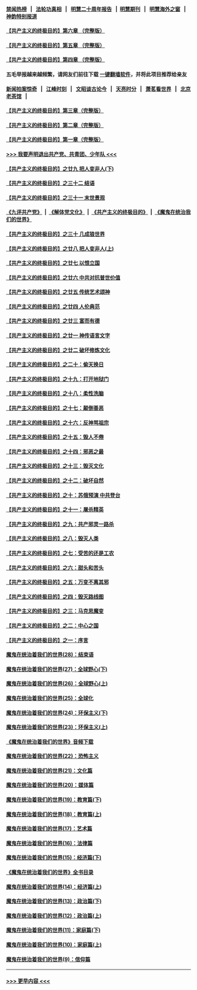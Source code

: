 #### [禁闻热榜](热点新闻.md?=0)  &nbsp;&nbsp;|&nbsp;&nbsp; [法轮功真相](https://github.com/gfw-breaker/truth/blob/master/README.md?=0) &nbsp;&nbsp;|&nbsp;&nbsp; [明慧二十周年报告](https://github.com/gfw-breaker/mh-reports/blob/master/README.md?=0) &nbsp;&nbsp;|&nbsp;&nbsp;[明慧期刊](https://github.com/gfw-breaker/mh-qikan) &nbsp;&nbsp;|&nbsp;&nbsp; [明慧海外之窗](https://github.com/gfw-breaker/mh-news/blob/master/README.md?=0) &nbsp;&nbsp;|&nbsp;&nbsp; [神韵特别报道](https://github.com/gfw-breaker/mh-news/blob/master/shenyun.md?=0)
#### [【共产主义的终极目的】第六章 （完整版）](../pages/nsc422/n11428913.md?t=02260102) 
#### [【共产主义的终极目的】第五章 （完整版）](../pages/nsc422/n11428912.md?t=02260102) 
#### [【共产主义的终极目的】第四章 （完整版）](../pages/nsc422/n11428907.md?t=02260102) 
#### 五毛举报越来越频繁，请网友们前往下载 [一键翻墙软件](https://github.com/gfw-breaker/ssr-accounts)，并将此项目推荐给亲友
#### [新闻拍案惊奇](https://github.com/gfw-breaker/banned-news/blob/master/pages/link4.md) &nbsp;&nbsp;|&nbsp;&nbsp; [江峰时刻](https://github.com/gfw-breaker/banned-news/blob/master/pages/link4.md) &nbsp;&nbsp;|&nbsp;&nbsp; [文昭谈古论今](https://github.com/gfw-breaker/banned-news/blob/master/pages/link4.md) &nbsp;&nbsp;|&nbsp;&nbsp; [天亮时分](https://github.com/gfw-breaker/banned-news/blob/master/pages/link4.md) &nbsp;&nbsp;|&nbsp;&nbsp; [萧茗看世界](https://github.com/gfw-breaker/banned-news/blob/master/pages/link4.md) &nbsp;&nbsp;|&nbsp;&nbsp; [北京老茶馆](https://github.com/gfw-breaker/banned-news/blob/master/pages/link4.md) &nbsp;&nbsp;|&nbsp;&nbsp; 
#### [【共产主义的终极目的】第三章（完整版）](../pages/nsc422/n11428848.md?t=02260102) 
#### [【共产主义的终极目的】第二章（完整版）](../pages/nsc422/n11428831.md?t=02260102) 
#### [【共产主义的终极目的】第一章（完整版）](../pages/nsc422/n11417651.md?t=02260102) 
#### [>>> 我要声明退出共产党、共青团、少年队 <<<](https://github.com/begood0513/goodnews/blob/master/quit/letter.md) 
#### [【共产主义的终极目的】之廿九 把人变非人(下)](../pages/nsc422/n11344140.md?t=02260102) 
#### [【共产主义的终极目的】之三十二 结语](../pages/nsc422/n11360535.md?t=02260102) 
#### [【共产主义的终极目的】之三十一 末世景观](../pages/nsc422/n11351129.md?t=02260102) 
#### [《九评共产党》](https://github.com/begood0513/9ping.md/blob/master/README.md) &nbsp;|&nbsp; [《解体党文化》](../../../../jtdwh.md/blob/master/README.md)  &nbsp;|&nbsp; [《共产主义的终极目的》](../../../../gczydzjmd.md/blob/master/README.md) &nbsp;|&nbsp; [《魔鬼在统治我们的世界》](../../../../mgztzwmdsj.md/blob/master/README.md) 
#### [【共产主义的终极目的】之三十 几成狼世界](../pages/nsc422/n11348280.md?t=02260102) 
#### [【共产主义的终极目的】之廿八 把人变非人(上)](../pages/nsc422/n11340492.md?t=02260102) 
#### [【共产主义的终极目的】之廿七 以恨立国](../pages/nsc422/n11336944.md?t=02260102) 
#### [【共产主义的终极目的】之廿六 中共对抗普世价值](../pages/nsc422/n11324785.md?t=02260102) 
#### [【共产主义的终极目的】之廿五 传统艺术颂神](../pages/nsc422/n11296396.md?t=02260102) 
#### [【共产主义的终极目的】之廿四 人伦典范](../pages/nsc422/n11296397.md?t=02260102) 
#### [【共产主义的终极目的】之廿三 富而有德](../pages/nsc422/n11283598.md?t=02260102) 
#### [【共产主义的终极目的】之廿一 神传语言文字](../pages/nsc422/n11263265.md?t=02260102) 
#### [【共产主义的终极目的】之廿二 破坏修炼文化](../pages/nsc422/n11245728.md?t=02260102) 
#### [【共产主义的终极目的】之二十：偷天换日](../pages/nsc422/n11238846.md?t=02260102) 
#### [【共产主义的终极目的】之十九：打开地狱门](../pages/nsc422/n11206376.md?t=02260102) 
#### [【共产主义的终极目的】之十八：柔性洗脑](../pages/nsc422/n11199994.md?t=02260102) 
#### [【共产主义的终极目的】之十七：颠倒善恶](../pages/nsc422/n11179782.md?t=02260102) 
#### [【共产主义的终极目的】之十六：反神骂祖宗](../pages/nsc422/n11166798.md?t=02260102) 
#### [【共产主义的终极目的】之十五：毁人不倦](../pages/nsc422/n11166792.md?t=02260102) 
#### [【共产主义的终极目的】之十四：邪恶之最](../pages/nsc422/n11150249.md?t=02260102) 
#### [【共产主义的终极目的】之十三：毁灭文化](../pages/nsc422/n11135227.md?t=02260102) 
#### [【共产主义的终极目的】之十二：破坏自然](../pages/nsc422/n11135214.md?t=02260102) 
#### [【共产主义的终极目的】之十：苏俄预演 中共登台](../pages/nsc422/n11118424.md?t=02260102) 
#### [【共产主义的终极目的】之十一：屠杀精英](../pages/nsc422/n11118442.md?t=02260102) 
#### [【共产主义的终极目的】之九：共产邪灵一路杀](../pages/nsc422/n11114139.md?t=02260102) 
#### [【共产主义的终极目的】之八：毁灭人类](../pages/nsc422/n11108503.md?t=02260102) 
#### [【共产主义的终极目的】之七：受苦的还是工农](../pages/nsc422/n11101809.md?t=02260102) 
#### [【共产主义的终极目的】之六：甜头和苦头](../pages/nsc422/n11096971.md?t=02260102) 
#### [【共产主义的终极目的】之五：万变不离其邪](../pages/nsc422/n11091285.md?t=02260102) 
#### [【共产主义的终极目的】之四：毁灭路线图](../pages/nsc422/n11086284.md?t=02260102) 
#### [【共产主义的终极目的】之三：马克思魔变](../pages/nsc422/n11061941.md?t=02260102) 
#### [【共产主义的终极目的】之二：中心之国](../pages/nsc422/n11047728.md?t=02260102) 
#### [【共产主义的终极目的】之一：序言](../pages/nsc422/n11086077.md?t=02260102) 
#### [魔鬼在统治着我们的世界(28)：结束语](../pages/nsc422/n10936246.md?t=02260102) 
#### [魔鬼在统治着我们的世界(27)：全球野心(下)](../pages/nsc422/n10928319.md?t=02260102) 
#### [魔鬼在统治着我们的世界(26)：全球野心(上)](../pages/nsc422/n10900318.md?t=02260102) 
#### [魔鬼在统治着我们的世界(25)：全球化](../pages/nsc422/n10788205.md?t=02260102) 
#### [魔鬼在统治着我们的世界(24)：环保主义(下)](../pages/nsc422/n10695307.md?t=02260102) 
#### [魔鬼在统治着我们的世界(23)：环保主义(上)](../pages/nsc422/n10688613.md?t=02260102) 
#### [《魔鬼在统治着我们的世界》音频下载](../pages/nsc422/n10635553.md?t=02260102) 
#### [魔鬼在统治着我们的世界(22)：恐怖主义](../pages/nsc422/n10614727.md?t=02260102) 
#### [魔鬼在统治着我们的世界(21)：文化篇](../pages/nsc422/n10597706.md?t=02260102) 
#### [魔鬼在统治着我们的世界(20)：媒体篇](../pages/nsc422/n10586579.md?t=02260102) 
#### [魔鬼在统治着我们的世界(19)：教育篇(下)](../pages/nsc422/n10564808.md?t=02260102) 
#### [魔鬼在统治着我们的世界(18)：教育篇(上)](../pages/nsc422/n10526970.md?t=02260102) 
#### [魔鬼在统治着我们的世界(17)：艺术篇](../pages/nsc422/n10499093.md?t=02260102) 
#### [魔鬼在统治着我们的世界(16)：法律篇](../pages/nsc422/n10485969.md?t=02260102) 
#### [魔鬼在统治着我们的世界(15)：经济篇(下)](../pages/nsc422/n10469975.md?t=02260102) 
#### [《魔鬼在统治着我们的世界》全书目录](../pages/nsc422/n10464261.md?t=02260102) 
#### [魔鬼在统治着我们的世界(14)：经济篇(上)](../pages/nsc422/n10457370.md?t=02260102) 
#### [魔鬼在统治着我们的世界(13)：政治篇(下)](../pages/nsc422/n10448270.md?t=02260102) 
#### [魔鬼在统治着我们的世界(12)：政治篇(上)](../pages/nsc422/n10444576.md?t=02260102) 
#### [魔鬼在统治着我们的世界(11)：家庭篇(下)](../pages/nsc422/n10440961.md?t=02260102) 
#### [魔鬼在统治着我们的世界(10)：家庭篇(上)](../pages/nsc422/n10435448.md?t=02260102) 
#### [魔鬼在统治着我们的世界(9)：信仰篇](../pages/nsc422/n10432159.md?t=02260102) 

----
#### [ >>> 更早内容 <<< ](../indexes/nsc422-earlier.md)
